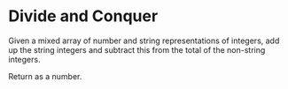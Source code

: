# Divide and Conquer
Given a mixed array of number and string representations of integers, add up the string integers and subtract this from the total of the non-string integers.

Return as a number.
